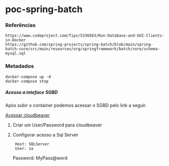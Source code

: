 # poc-spring-batch

### Referências
    https://www.codeproject.com/Tips/5336563/Run-Database-and-GUI-Clients-in-Docker
    https://github.com/spring-projects/spring-batch/blob/main/spring-batch-core/src/main/resources/org/springframework/batch/core/schema-mysql.sql
### Metadados

    docker-compose up -d
    docker-compose stop


##### Acesso a inteface SGBD
Após subir o container podemos acessar o SGBD pelo link a seguir.

[Acessar cloudbeaver](http://localhost:5021/)

1. Criar um User/Password para cloudbeaver
2. Configurar acesso a Sql Server


        Host: SQLServer
        User: sa
    Password: MyPass@word